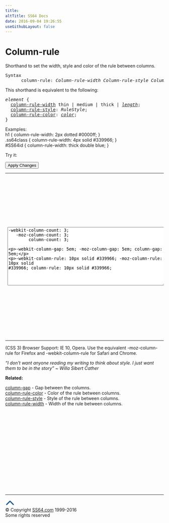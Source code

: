 ```yaml
---
title:
altTitle: SS64 Docs
date: 2016-09-04 19:26:55
useGithubLayout: false
---
```

<!-- #BeginLibraryItem "/Library/head_css.lbi" --><!-- #EndLibraryItem --><h1>Column-rule</h1>
<p>Shorthand to set the      width, style and color of the rule between columns.</p>
<pre>Syntax
      column-rule: <i>Column-rule-width Column-rule-style Column-rule-color</i> ;</pre>
<p>This shorthand is equivalent to the following:<br>
</p>
<pre><i>element</i> {
  <a href="column-rule-width.html">column-rule-width</a> thin | medium | thick | <a href="syntax-units.html"><i>length</i></a>;
  <a href="column-rule-style.html">column-rule-style</a>: <i>RuleStyle</i>;
  <a href="column-rule-color.html">column-rule-color</a>: <a href="color.html"><i>color</i></a>;
}</pre>
<p>Examples:<br>
  <span class="code">h1 { column-rule-width: 2px dotted #0000ff;  }<br>
    .ss64class { column-rule-width: 4px solid #339966; }</span><br>
    <span class="code">#SS64id { column-rule-width: thick double blue;  }</span>    <br>
</p>
<p>Try it:</p><input type="button" onclick="ApplyStyle()" value="Apply Changes">
<table>
  <tbody><tr>
    <td><textarea name="tryit" id="trycode" cols="60" rows="12" onfocus="this.style.background='#fff';" onblur="this.style.background='#eee';" tabindex="1">-webkit-column-count: 3;
   -moz-column-count: 3;
        column-count: 3;

-webkit-column-gap: 5em;
   -moz-column-gap: 5em;
        column-gap: 5em;

-webkit-column-rule: 10px solid #339966;
   -moz-column-rule: 10px solid #339966;
        column-rule: 10px solid #339966;
</textarea></td>
    <td><div id="tryresult">When text is displayed in newspaper columns the length of each line is much shorter. This is a great aid to readability. On the internet many people will skim read large blocks of text and this can have the unfortunate effect that they miss important points buried in a long paragraph.</div></td>
  </tr>
</tbody></table>
<p>(CSS 3) Browser Support:  IE 10, Opera. Use the equivalent <span class="code">-moz-column-rule</span> for Firefox and <span class="code">-webkit-column-rule</span> for Safari and Chrome.</p>
<p class="quote"><i>“I don't want anyone reading my writing to think about style. I just want them to be in the story” ~ Willa Sibert Cather</i></p><p><b>Related:</b></p>
<p><a href="column-gap.html">column-gap</a> - Gap between the columns.<br>
<a href="column-rule-color.html">column-rule-color</a> - Color of the rule between columns.<br>
<a href="column-rule-style.html">column-rule-style</a> - Style of the rule between columns. <br>
<a href="column-rule-width.html">column-rule-width</a> - Width of the rule between columns.</p><!-- #BeginLibraryItem "/Library/foot_css.lbi" --><p>
<!-- CSS -->
<ins class="adsbygoogle" style="display:inline-block;width:300px;height:250px" data-ad-client="ca-pub-6140977852749469" data-ad-slot="2739097502"></ins>
<script>
(adsbygoogle = window.adsbygoogle || []).push({});
</script></p>
<hr>
<div id="bl" class="footer"><a href="column-rule.html#"><img src="../images/top.png" width="30" height="22" alt="Back to the Top"></a></div>
<div id="br" class="footer, tagline">© Copyright <a href="http://ss64.com/">SS64.com</a> 1999-2016<br>
Some rights reserved</div><!-- #EndLibraryItem -->

